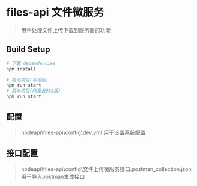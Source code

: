 # files-api 文件微服务

> 用于处理文件上传下载到服务器的功能

## Build Setup

``` bash
# 下载 dependencies
npm install

# 启动项目(本地版)
npm run start
# 启动项目(阿里云OSS版)
npm run start
```
## 配置
> nodeapi\files-api\config\dev.yml 用于设置系统配置

## 接口配置
> nodeapi\files-api\config\文件上传微服务接口.postman_collection.json 用于导入postman生成接口
